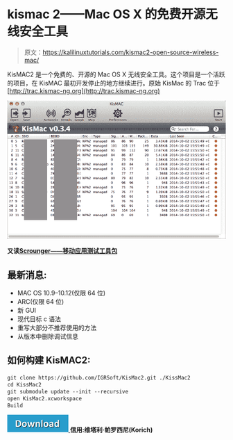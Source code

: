 # kismac 2——Mac OS X 的免费开源无线安全工具

> 原文：<https://kalilinuxtutorials.com/kismac2-open-source-wireless-mac/>

KisMAC2 是一个免费的、开源的 Mac OS X 无线安全工具。这个项目是一个活跃的项目，在 KisMAC 最初开发停止的地方继续进行。原始 KisMac 的 Trac 位于[http://trac.kismac-ng.org](http://trac.kismac-ng.org)

![](img//5b15b5aa2d702aada7784975406488ad.png)

**又读[Scrounger——移动应用测试工具包](https://kalilinuxtutorials.com/scrounger-mobile-application-testing/)**

## **最新消息:**

*   MAC OS 10.9–10.12(仅限 64 位)
*   ARC(仅限 64 位)
*   新 GUI
*   现代目标 c 语法
*   重写大部分不推荐使用的方法
*   从版本中删除调试信息

## **如何构建 KisMAC2:**

```
git clone https://github.com/IGRSoft/KisMac2.git ./KissMac2
cd KissMac2
git submodule update --init --recursive
open KisMac2.xcworkspace
Build
```

[![](img//d861a9096555aeb1980fc054015933d7.png) ](https://github.com/IGRSoft/KisMac2) **信用:维塔利·帕罗西尼(Korich)**